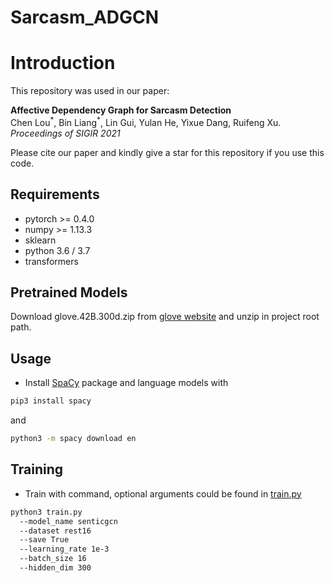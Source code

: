 # Sarcasm_ADGCN

# Introduction
This repository was used in our paper:  

**Affective Dependency Graph for Sarcasm Detection**
<br>
Chen Lou<sup>\*</sup>, Bin Liang<sup>\*</sup>, Lin Gui, Yulan He, Yixue Dang, Ruifeng Xu. *Proceedings of SIGIR 2021*

Please cite our paper and kindly give a star for this repository if you use this code.

## Requirements
- pytorch >= 0.4.0
- numpy >= 1.13.3
- sklearn
- python 3.6 / 3.7
- transformers

## Pretrained Models
Download glove.42B.300d.zip from [glove website](https://nlp.stanford.edu/projects/glove/) and unzip in project root path.

## Usage
* Install [SpaCy](https://spacy.io/) package and language models with
```bash
pip3 install spacy
```
and
```bash
python3 -m spacy download en
```

## Training
* Train with command, optional arguments could be found in [train.py](/train.py)
```bash
python3 train.py 
  --model_name senticgcn 
  --dataset rest16 
  --save True 
  --learning_rate 1e-3 
  --batch_size 16 
  --hidden_dim 300
```





